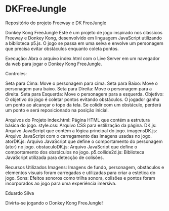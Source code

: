 # DKFreeJungle
Repositório do projeto Freeway e DK FreeJungle

Donkey Kong FreeJungle
Este é um projeto de jogo inspirado nos clássicos Freeway e Donkey Kong, desenvolvido em linguagem JavaScript utilizando a biblioteca p5.js. O jogo se passa em uma selva e envolve um personagem que precisa evitar obstáculos enquanto coleta pontos.

Execução: Abra o arquivo index.html com o Live Server em um navegador da web para jogar o Donkey Kong FreeJungle.

Controles:

Seta para Cima: Move o personagem para cima.
Seta para Baixo: Move o personagem para baixo.
Seta para Direita: Move o personagem para a direita.
Seta para Esquerda: Move o personagem para a esquerda.
Objetivo: O objetivo do jogo é coletar pontos evitando obstáculos. O jogador ganha um ponto ao alcançar o topo da tela. Se colidir com um obstáculo, perderá um ponto e será reposicionado na posição inicial.

Arquivos do Projeto
index.html: Página HTML que contém a estrutura básica do jogo.
style.css: Arquivo CSS para estilização da página.
DK.js: Arquivo JavaScript que contém a lógica principal do jogo.
imagensDK.js: Arquivo JavaScript com o carregamento das imagens usadas no jogo.
atorDK.js: Arquivo JavaScript que define o comportamento do personagem (ator) no jogo.
obstaculoDK.js: Arquivo JavaScript que define o comportamento dos obstáculos no jogo.
p5.collide2d.js: Biblioteca JavaScript utilizada para detecção de colisões.

Recursos Utilizados
Imagens: Imagens de fundo, personagem, obstáculos e elementos visuais foram carregadas e utilizadas para criar a estética do jogo.
Sons: Efeitos sonoros como trilha sonora, colisões e pontos foram incorporados ao jogo para uma experiência imersiva.

Eduardo Silva

Divirta-se jogando o Donkey Kong FreeJungle!
